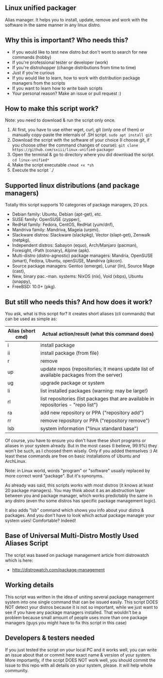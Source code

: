 ## Linux unified packager

Alias manager. It helps you to install, update, remove and work with the software in the same manner in any linux distro.

## Why this is important? Who needs this?

* If you would like to test new distro but don't wont to search for new commands (hobby)
* If you're professional tester or developer (work)
* If you're distrohopper (change distributions from time to time)
* Just if you're curious
* If you would like to learn, how to work with distribution package managers from the scripts
* If you want to learn how to write bash scripts
* Your personal reason? Make an issue or pull request :)

## How to make this script work?

Note: you need to download & run the script only once. 
1. At first, you have to use either wget, curl, git (only one of them) or manually copy-paste the internals of .SH script.
`sudo apt install git`
2. Download the script with the software of your choice (I choose git, if you choose other the command changes of course):
`git clone https://github.com/sxiii/linux-unified-packager`
3. Open the terminal & go to directory where you did download the script.
`cd linux-unified*`
4. Make the script executable
`chmod +x *sh`
5. Execute the script
`./

## Supported linux distributions (and package managers)

Totally this script supports 10 categories of package managers, 20 pcs.

* Debian family: Ubuntu, Debian (apt-get), etc.
* SUSE family: OpenSUSE (zypper),
* RedHat family: Fedora, CentOS, RedHat (yum/dnf), 
* Mandriva family: Mandriva, Mageia (urpmi).
* Slackware distros: Slackware (slackpkg), Vector (slapt-get), Zenwalk (netpkg),
* Independent distros: Sabayon (equo), Arch/Manjaro (pacman), Foresight, rPath (conary), Alpine (apk).
* Multi-distro (distro-agnostic) package managers: Mandria, OpenSUSE (smart), Fedora, Ubuntu, openSUSE, Mandriva (pkcon).
* Source package managers: Gentoo (emerge), Lunar (lin), Source Mage (cast),
* New, binary pac.-man. systems: NixOS (nix), Void (xbps), Ubuntu (snappy),
* FreeBSD: 10.0+ (pkg).

## But still who needs this? And how does it work?
You ask, what is this script for? It creates short aliases (cli commands) that can be used as simple as:

Alias (short cmd) | Actual action/result (what this command does)
| - | - |
i | install package
ii | install package (from file)
r | remove
up | update repos (repositories; it means update list of available packages from the server)
ug | upgrade package or system
li | list installed packages (warning: may be large!)
rl | list repositories (list packages that are available in repositories - "repo list")
ra | add new repository or PPA ("repository add")
rr | remove repository or PPA ("repository remove")
lsb | system information ("linux standard base")

Of course, you have to ensure you don't have these short programs or aliases in your system already. But in the most cases (I believe, 99.9%) they won't be such, as I choosed them wisely. Only if you added themselves :) At least these commands are free on basic installations of Ubuntu and ArchLinux.

Note: in Linux world, words "program" or "software" usually replaced by more correct word "package". But it's synonyms.

As already was said, this scripts works with most distros (it knows at least 20 package managers). You may think about it as an abstruction layer between you and package manager, which works predictably the same in any distro (even tho some distros has specific package management logic).

It also adds "lsb" command which shows you info about your distro & packages. And you don't have to look which actual package manager your system uses! Comfortable? Indeed!

## Base of Universal Multi-Distro Mostly Used Aliases Script
The script was based on package management article from distrowatch which is here:
* http://distrowatch.com/package-management

## Working details
This script was written in the idea of uniting several package management system into one single command that can be issued easily. This script DOES NOT detect your distros because it is not so important, while we just want to see if you have any package managers installed. That wouldn't be a problem because small amount of people uses more than one package managers (guys you might have to fix this script in this case)

## Developers & testers needed
If you just tested the script on your local PC and it works well, you can write an issue about that or commit here exact name & version of your system. More importantly, if the script DOES NOT work well, you should commit the issue to this repo with all details on your system, please. It will help whole community.
